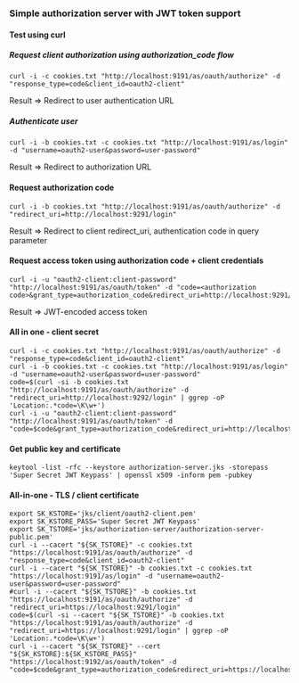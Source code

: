 ### Simple authorization server with JWT token support

#### Test using curl

##### Request client authorization using authorization_code flow
````
curl -i -c cookies.txt "http://localhost:9191/as/oauth/authorize" -d "response_type=code&client_id=oauth2-client"
````
Result => Redirect to user authentication URL

##### Authenticate user
````
curl -i -b cookies.txt -c cookies.txt "http://localhost:9191/as/login" -d "username=oauth2-user&password=user-password"
````
Result => Redirect to authorization URL

#### Request authorization code
````
curl -i -b cookies.txt "http://localhost:9191/as/oauth/authorize" -d "redirect_uri=http://localhost:9291/login"
````
Result => Redirect to client redirect_uri, authentication code in query parameter

#### Request access token using authorization code + client credentials
````
curl -i -u "oauth2-client:client-password" "http://localhost:9191/as/oauth/token" -d "code=<authorization code>&grant_type=authorization_code&redirect_uri=http://localhost:9291/login"
````
Result => JWT-encoded access token

#### All in one - client secret
```
curl -i -c cookies.txt "http://localhost:9191/as/oauth/authorize" -d "response_type=code&client_id=oauth2-client"
curl -i -b cookies.txt -c cookies.txt "http://localhost:9191/as/login" -d "username=oauth2-user&password=user-password"
code=$(curl -si -b cookies.txt "http://localhost:9191/as/oauth/authorize" -d "redirect_uri=http://localhost:9292/login" | ggrep -oP 'Location:.*code=\K\w+')
curl -i -u "oauth2-client:client-password" "http://localhost:9191/as/oauth/token" -d "code=$code&grant_type=authorization_code&redirect_uri=http://localhost:9292/login"
```

#### Get public key and certificate
```
keytool -list -rfc --keystore authorization-server.jks -storepass 'Super Secret JWT Keypass' | openssl x509 -inform pem -pubkey
```

#### All-in-one - TLS / client certificate
```
export SK_KSTORE='jks/client/oauth2-client.pem'
export SK_KSTORE_PASS='Super Secret JWT Keypass'
export SK_TSTORE='jks/authorization-server/authorization-server-public.pem'
curl -i --cacert "${SK_TSTORE}" -c cookies.txt "https://localhost:9191/as/oauth/authorize" -d "response_type=code&client_id=oauth2-client"
curl -i --cacert "${SK_TSTORE}" -b cookies.txt -c cookies.txt "https://localhost:9191/as/login" -d "username=oauth2-user&password=user-password"
#curl -i --cacert "${SK_TSTORE}" -b cookies.txt "https://localhost:9191/as/oauth/authorize" -d "redirect_uri=https://localhost:9291/login"
code=$(curl -si --cacert "${SK_TSTORE}" -b cookies.txt "https://localhost:9191/as/oauth/authorize" -d "redirect_uri=https://localhost:9291/login" | ggrep -oP 'Location:.*code=\K\w+')
curl -i --cacert "${SK_TSTORE}" --cert "${SK_KSTORE}:${SK_KSTORE_PASS}" "https://localhost:9192/as/oauth/token" -d "code=$code&grant_type=authorization_code&redirect_uri=https://localhost:9291/login"
```
